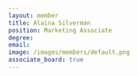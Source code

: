 ```yaml
---
layout: member
title: Alaina Silverman
position: Marketing Associate
degree: 
email: 
image: /images/members/default.png
associate_board: true
---
```


